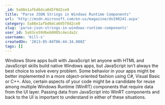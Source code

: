 ```yaml
---
_id: 5a88e1afbd6dca0d5f0d2ce0
title: "Parse JSON Strings in Windows Runtime Components"
url: 'http://msdn.microsoft.com/en-us/magazine/dn198241.aspx'
category: 5a88e1afbd6dca0d5f0d2ce0
slug: 'parse-json-strings-in-windows-runtime-components'
user_id: 5a83ce59d6eb0005c4ecda2c
username: 'bill-s'
createdOn: '2013-05-04T06:44:34.000Z'
tags: []
---
```


Windows Store apps built with JavaScript let anyone with HTML and JavaScript skills build native Windows apps, but JavaScript isn’t always the best choice to solve every problem. Some behavior in your apps might be better implemented in a more object-oriented fashion using C#, Visual Basic or C++. Also, certain aspects of your code might be a candidate for reuse among multiple Windows Runtime (WinRT) components that require data from the UI layer. Passing data from JavaScript into WinRT components and back to the UI is important to understand in either of these situations.
